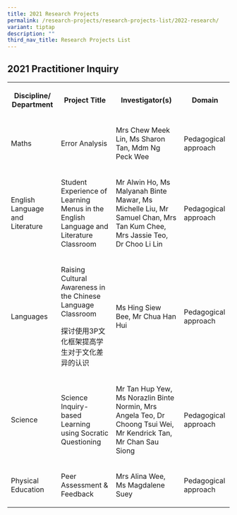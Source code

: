 ```yaml
---
title: 2021 Research Projects
permalink: /research-projects/research-projects-list/2022-research/
variant: tiptap
description: ""
third_nav_title: Research Projects List
---
```

<h2>2021 Practitioner Inquiry</h2><table><tbody><tr><th rowspan="1" colspan="1"><p>Discipline/ Department</p></th><th rowspan="1" colspan="1"><p>Project Title</p></th><th rowspan="1" colspan="1"><p>Investigator(s)</p></th><th rowspan="1" colspan="1"><p>Domain</p></th></tr><tr><td rowspan="1" colspan="1"><p>Maths</p></td><td rowspan="1" colspan="1"><p>Error Analysis</p></td><td rowspan="1" colspan="1"><p>Mrs Chew Meek Lin, Ms Sharon Tan, Mdm Ng Peck Wee</p></td><td rowspan="1" colspan="1"><p>Pedagogical approach</p></td></tr><tr><td rowspan="1" colspan="1"><p>English Language and Literature</p></td><td rowspan="1" colspan="1"><p>Student Experience of Learning Menus in the English Language and Literature Classroom</p></td><td rowspan="1" colspan="1"><p>Mr Alwin Ho, Ms Malyanah Binte Mawar, Ms Michelle Liu, Mr Samuel Chan, Mrs Tan Kum Chee, Mrs Jassie Teo, Dr Choo Li Lin</p></td><td rowspan="1" colspan="1"><p>Pedagogical approach</p></td></tr><tr><td rowspan="1" colspan="1"><p>Languages</p></td><td rowspan="1" colspan="1"><p>Raising Cultural Awareness in the Chinese Language Classroom</p><p>探讨使用3P文化框架提高学生对于文化差异的认识</p><p></p></td><td rowspan="1" colspan="1"><p>Ms Hing Siew Bee, Mr Chua Han Hui</p></td><td rowspan="1" colspan="1"><p>Pedagogical approach</p></td></tr><tr><td rowspan="1" colspan="1"><p>Science</p></td><td rowspan="1" colspan="1"><p>Science Inquiry-based Learning using Socratic Questioning</p></td><td rowspan="1" colspan="1"><p>Mr Tan Hup Yew, Ms Norazlin Binte Normin, Mrs Angela Teo, Dr Choong Tsui Wei, Mr Kendrick Tan, Mr Chan Sau Siong</p><p></p></td><td rowspan="1" colspan="1"><p>Pedagogical approach</p></td></tr><tr><td rowspan="1" colspan="1"><p>Physical Education</p></td><td rowspan="1" colspan="1"><p>Peer Assessment &amp; Feedback</p><p></p></td><td rowspan="1" colspan="1"><p>Mrs Alina Wee, Ms Magdalene Suey</p></td><td rowspan="1" colspan="1"><p>Pedagogical approach</p></td></tr></tbody></table><p></p>